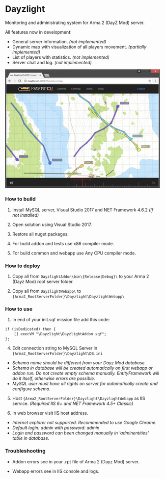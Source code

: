 # Dayzlight

Monitoring and administrating system for Arma 2 (DayZ Mod) server.

All features now in development:
- General server information. *(not implemented)*
- Dynamic map with visualization of all players movement. *(partially implemented)*
- List of players with statistics. *(not implemented)*
- Server chat and log. *(not implemented)*
	
![Dayzlight webapp workspace](/README_IMG.jpg)
	

### How to build

1. Install MySQL server, Visual Studio 2017 and NET Framework 4.6.2 *(If not installed)*

2. Open solution using Visual Studio 2017.

3. Restore all nuget packages.

4. For build addon and tests use x86 compiler mode.

5. For build common and webapp use Any CPU compiler mode. 


### How to deploy

1. Copy all from 
```DayzlightAddon\bin\{Release|Debug}\``` 
to your Arma 2 (Dayz Mod) root server folder.

2. Copy all from 
```DayzlightWebapp\``` 
to 
```{Arma2_RootServerFolder}\Dayzlight\DayzlightWebapp\```


### How to use

1. In end of your init.sqf mission file add this code:
```
if (isDedicated) then { 
    [] execVM "\Dayzlight\DayzlightAddon.sqf"; 
};
```

4. Edit connection string to MySQL Server in
```{Arma2_RootServerFolder}\Dayzlight\DB.ini```
- *Schema name should be different from your Dayz Mod database.*
- *Schema in database will be created automatically on first webapp or addon run. Do not create empty schema manually. EntityFramework will do it itself, otherwise errors are possible.*
- *MySQL user must have all rights on server for automatically create and configure schema.*

5. Host 
```{Arma2_RootServerFolder}\Dayzlight\DayzlightWebapp``` 
as IIS service. *(Required IIS 6+ and NET Framework 4.5+ Classic)*

6. In web browser visit IIS host address. 
- *Internet explorer not supported. Recommended to use Google Chrome.*
- *Default login: admin with password: admin*
- *Login and password can been changed manually in 'adminentities' table in database.*


### Troubleshooting

- Addon errors see in your .rpt file of Arma 2 (Dayz Mod) server.

- Webapp errors see in IIS console and logs.